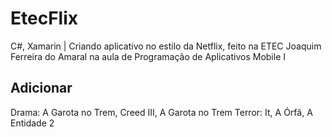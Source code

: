# EtecFlix
C#, Xamarin | Criando aplicativo no estilo da Netflix, feito na ETEC Joaquim Ferreira do Amaral na aula de Programação de Aplicativos Mobile I

## Adicionar
Drama: A Garota no Trem, Creed III, A Garota no Trem
Terror: It, A Órfã, A Entidade 2
